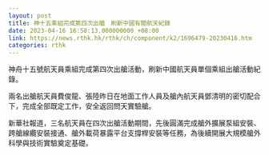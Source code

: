 ```yaml
---
layout: post
title: 神十五乘組完成第四次出艙　刷新中國有關航天紀錄
date: 2023-04-16 16:58:13.000000000 +08:00
link: https://news.rthk.hk/rthk/ch/component/k2/1696479-20230416.htm
categories: rthk
---
```


神舟十五號航天員乘組完成第四次出艙活動，刷新中國航天員單個乘組出艙活動紀錄。

兩名出艙航天員費俊龍、張陸昨日在地面工作人員及艙內航天員鄧清明的密切配合下，完成全部既定工作，安全返回問天實驗艙。

新華社報道，三名航天員在四次出艙活動期間，先後圓滿完成艙外擴展泵組安裝、跨艙線纜安裝接通、艙外載荷暴露平台支撐桿安裝等任務，為後續開展大規模艙外科學與技術實驗奠定基礎。
